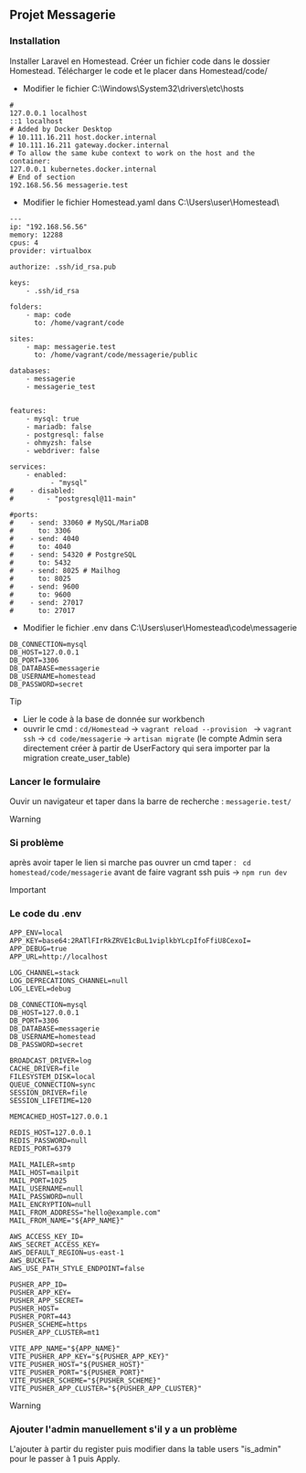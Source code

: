 ## Projet Messagerie

### Installation
Installer Laravel en Homestead. Créer un fichier code dans le dossier Homestead. Télécharger le code et le placer dans Homestead/code/

- Modifier le fichier C:\Windows\System32\drivers\etc\hosts

````
#
127.0.0.1 localhost
::1 localhost
# Added by Docker Desktop
# 10.111.16.211 host.docker.internal
# 10.111.16.211 gateway.docker.internal
# To allow the same kube context to work on the host and the container:
127.0.0.1 kubernetes.docker.internal
# End of section
192.168.56.56 messagerie.test

````
- Modifier le fichier Homestead.yaml  dans C:\Users\user\Homestead\

````
---
ip: "192.168.56.56"
memory: 12288
cpus: 4
provider: virtualbox

authorize: .ssh/id_rsa.pub

keys:
    - .ssh/id_rsa

folders:
    - map: code
      to: /home/vagrant/code

sites:
    - map: messagerie.test
      to: /home/vagrant/code/messagerie/public

databases:
    - messagerie
    - messagerie_test


features:
    - mysql: true
    - mariadb: false
    - postgresql: false
    - ohmyzsh: false
    - webdriver: false

services:
    - enabled:
          - "mysql"
#    - disabled:
#        - "postgresql@11-main"

#ports:
#    - send: 33060 # MySQL/MariaDB
#      to: 3306
#    - send: 4040
#      to: 4040
#    - send: 54320 # PostgreSQL
#      to: 5432
#    - send: 8025 # Mailhog
#      to: 8025
#    - send: 9600
#      to: 9600
#    - send: 27017
#      to: 27017
````
- Modifier le fichier .env dans C:\Users\user\Homestead\code\messagerie
````
DB_CONNECTION=mysql
DB_HOST=127.0.0.1
DB_PORT=3306
DB_DATABASE=messagerie
DB_USERNAME=homestead
DB_PASSWORD=secret
````
> [!TIP]
> - Lier le code à la base de donnée sur workbench
>- ouvrir le cmd :
> ``cd/Homestead`` ->
> ``vagrant reload --provision `` ->
>  ``vagrant ssh`` ->
>  ``cd code/messagerie`` ->
>  ``artisan migrate``
>  (le compte Admin sera directement créer à partir de UserFactory qui sera importer par la migration create_user_table)


### Lancer le formulaire
Ouvir un navigateur et taper dans la barre de recherche : ``messagerie.test/``

> [!WARNING]
>### Si problème
>
>après avoir taper le lien si marche pas ouvrer un cmd taper : 
> `` cd homestead/code/messagerie`` avant de faire vagrant ssh puis -> ``npm run dev``
 
> [!IMPORTANT]
>  ### Le code du .env
> ``` APP_NAME=Laravel
>APP_ENV=local
>APP_KEY=base64:2RATlFIrRkZRVE1cBuL1viplkbYLcpIfoFfiU8CexoI=
>APP_DEBUG=true
>APP_URL=http://localhost
>
>LOG_CHANNEL=stack
>LOG_DEPRECATIONS_CHANNEL=null
>LOG_LEVEL=debug
>
>DB_CONNECTION=mysql
>DB_HOST=127.0.0.1
>DB_PORT=3306
>DB_DATABASE=messagerie
>DB_USERNAME=homestead
>DB_PASSWORD=secret
>
>BROADCAST_DRIVER=log
>CACHE_DRIVER=file
>FILESYSTEM_DISK=local
>QUEUE_CONNECTION=sync
>SESSION_DRIVER=file
>SESSION_LIFETIME=120
>
>MEMCACHED_HOST=127.0.0.1
>
>REDIS_HOST=127.0.0.1
>REDIS_PASSWORD=null
>REDIS_PORT=6379
>
>MAIL_MAILER=smtp
>MAIL_HOST=mailpit
>MAIL_PORT=1025
>MAIL_USERNAME=null
>MAIL_PASSWORD=null
>MAIL_ENCRYPTION=null
>MAIL_FROM_ADDRESS="hello@example.com"
>MAIL_FROM_NAME="${APP_NAME}"
>
>AWS_ACCESS_KEY_ID=
>AWS_SECRET_ACCESS_KEY=
>AWS_DEFAULT_REGION=us-east-1
>AWS_BUCKET=
>AWS_USE_PATH_STYLE_ENDPOINT=false
>
>PUSHER_APP_ID=
>PUSHER_APP_KEY=
>PUSHER_APP_SECRET=
>PUSHER_HOST=
>PUSHER_PORT=443
>PUSHER_SCHEME=https
>PUSHER_APP_CLUSTER=mt1
>
>VITE_APP_NAME="${APP_NAME}"
>VITE_PUSHER_APP_KEY="${PUSHER_APP_KEY}"
>VITE_PUSHER_HOST="${PUSHER_HOST}"
>VITE_PUSHER_PORT="${PUSHER_PORT}"
>VITE_PUSHER_SCHEME="${PUSHER_SCHEME}"
>VITE_PUSHER_APP_CLUSTER="${PUSHER_APP_CLUSTER}"
> ```

> [!WARNING]
> ### Ajouter l'admin manuellement s'il y a un problème
> L'ajouter à partir du register puis modifier dans la table users "is_admin" pour le passer à 1 puis Apply.




